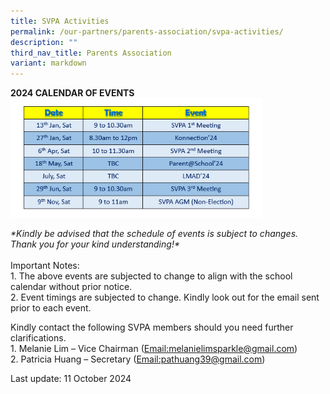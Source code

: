 ```yaml
---
title: SVPA Activities
permalink: /our-partners/parents-association/svpa-activities/
description: ""
third_nav_title: Parents Association
variant: markdown
---
```

<p><strong>2024 CALENDAR OF EVENTS</strong><br>
<img style="width: 80%;" src="/images/SVPA_Calendar.png"></p>
<p><i>*Kindly be advised that the schedule of events is subject to changes. Thank you for your kind understanding!*</i><br><br>
Important Notes:<br>
	1. The above events are subjected to change to align with the school calendar without prior notice.<br>
	2. Event timings are subjected to change. Kindly look out for the email sent prior to each event.</p>
<p>Kindly contact the following SVPA members should you need further clarifications.<br>
1. Melanie Lim – Vice Chairman (<a href="mailto:melanielimsparkle@gmail.com" target="_blank" rel="noopener">Email:melanielimsparkle@gmail.com</a>)<br>2. Patricia Huang – Secretary (<a href="mailto:pathuang39@gmail.com" target="_blank" rel="noopener">Email:pathuang39@gmail.com</a>)</p>
<p>Last update: 11 October 2024</p>